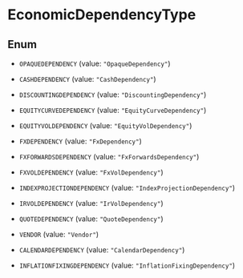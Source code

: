 

# EconomicDependencyType

## Enum


* `OPAQUEDEPENDENCY` (value: `"OpaqueDependency"`)

* `CASHDEPENDENCY` (value: `"CashDependency"`)

* `DISCOUNTINGDEPENDENCY` (value: `"DiscountingDependency"`)

* `EQUITYCURVEDEPENDENCY` (value: `"EquityCurveDependency"`)

* `EQUITYVOLDEPENDENCY` (value: `"EquityVolDependency"`)

* `FXDEPENDENCY` (value: `"FxDependency"`)

* `FXFORWARDSDEPENDENCY` (value: `"FxForwardsDependency"`)

* `FXVOLDEPENDENCY` (value: `"FxVolDependency"`)

* `INDEXPROJECTIONDEPENDENCY` (value: `"IndexProjectionDependency"`)

* `IRVOLDEPENDENCY` (value: `"IrVolDependency"`)

* `QUOTEDEPENDENCY` (value: `"QuoteDependency"`)

* `VENDOR` (value: `"Vendor"`)

* `CALENDARDEPENDENCY` (value: `"CalendarDependency"`)

* `INFLATIONFIXINGDEPENDENCY` (value: `"InflationFixingDependency"`)



